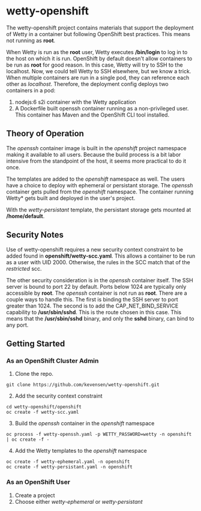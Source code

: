 # wetty-openshift
The wetty-openshift project contains materials that support the deployment of Wetty in a container but following OpenShift best practices.  This means not running as **root**.

When Wetty is run as the **root** user, Wetty executes **/bin/login** to log in to the host on which it is run.  OpenShift by default doesn't allow containers to be run as **root** for good reason.  In this case, Wetty will try to SSH to the localhost.  Now, we could tell Wetty to SSH elsewhere, but we know a trick.  When multiple containers are run in a single pod, they can reference each other as *localhost*.  Therefore, the deployment config deploys two containers in a pod:

1. nodejs:6 s2i container with the Wetty application
2. A Dockerfile built openssh container running as a non-privileged user.  This container has Maven and the OpenShift CLI tool installed.

## Theory of Operation
The *openssh* container image is built in the *openshift* project namespace making it available to all users.  Because the build process is a bit labor intensive from the standpoint of the host, it seems more practical to do it once.

The templates are added to the *openshift* namespace as well.  The users have a choice to deploy with ephemeral or persistant storage.  The *openssh* container gets pulled from the *openshift* namespace.  The container running Wetty* gets built and deployed in the user's project.

With the *wetty-persistant* template, the persistant storage gets mounted at **/home/default**.

## Security Notes
Use of wetty-openshift requires a new security context constraint to be added found in **openshift/wetty-scc.yaml**.  This allows a container to be run as a user with UID 2000.  Otherwise, the rules in the SCC match that of the *restricted* scc.

The other security consideration is in the *openssh* container itself.  The SSH server is bound to port 22 by default.  Ports below 1024 are typically only accessible by **root**.  The *openssh* container is not run as **root**.  There are a couple ways to handle this.  The first is binding the SSH server to port greater than 1024.  The second is to add the  CAP_NET_BIND_SERVICE capability to **/usr/sbin/sshd**.  This is the route chosen in this case.  This means that the **/usr/sbin/sshd** binary, and only the **sshd** binary, can bind to any port.

## Getting Started
### As an OpenShift Cluster Admin
1. Clone the repo.
```terminal
git clone https://github.com/kevensen/wetty-openshift.git
```
2. Add the security context constraint
```terminal
cd wetty-openshift/openshift
oc create -f wetty-scc.yaml
```
3. Build the *openssh* container in the *openshift* namespace
```terminal
oc process -f wetty-openssh.yaml -p WETTY_PASSWORD=wetty -n openshift | oc create -f -
```
4. Add the Wetty templates to the *openshift* namespace
```terminal
oc create -f wetty-ephemeral.yaml -n openshift
oc create -f wetty-persistant.yaml -n openshift
```

### As an OpenShift User
1. Create a project
2. Choose either *wetty-ephemeral* or *wetty-persistant*

